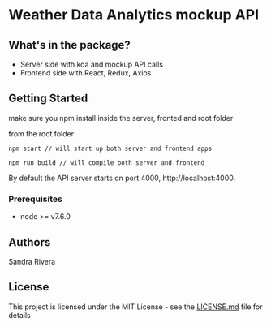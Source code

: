 # Weather Data Analytics mockup API

## What's in the package?

* Server side with koa and mockup API calls
* Frontend side with React, Redux, Axios

## Getting Started

make sure you npm install inside the server, fronted and root folder

from the root folder:

```
npm start // will start up both server and frontend apps
```

```
npm run build // will compile both server and frontend
```

By default the API server starts on port 4000, http://localhost:4000.

### Prerequisites

* node >= v7.6.0

## Authors

Sandra Rivera

## License

This project is licensed under the MIT License - see the [LICENSE.md](LICENSE.md) file for details
